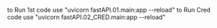 to Run 1st code use "uvicorn fastAPI.01.main:app --reload"
to Run Cred code use "uvicorn fastAPI.02_CRED.main:app --reload"
